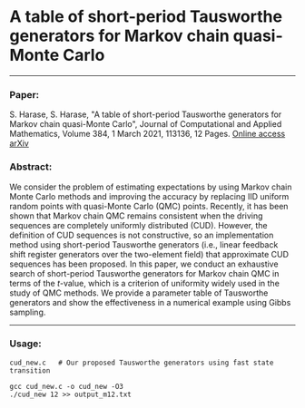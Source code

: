# A table of short-period Tausworthe generators for Markov chain quasi-Monte Carlo

<hr>

### Paper:

S. Harase, S. Harase, "A table of short-period Tausworthe generators for Markov chain quasi-Monte Carlo", Journal of Computational and Applied Mathematics, Volume 384, 1 March 2021, 113136, 12 Pages.
<a href="https://doi.org/10.1016/j.cam.2020.113136">Online access</a>
<a href="https://arxiv.org/abs/2002.09006">arXiv</a>

### Abstract:
We consider the problem of estimating expectations by using Markov chain Monte Carlo methods and improving the accuracy by replacing IID uniform random points with quasi-Monte Carlo (QMC) points. Recently, it has been shown that Markov chain QMC remains consistent when the driving sequences are completely uniformly distributed (CUD). However, the definition of CUD sequences is not constructive, so an implementation method using short-period Tausworthe generators (i.e., linear feedback shift register generators over the two-element field) that approximate CUD sequences has been proposed. In this paper, we conduct an exhaustive search of short-period Tausworthe generators for Markov chain QMC in terms of the $t$-value, which is a criterion of uniformity widely used in the study of QMC methods. We provide a parameter table of Tausworthe generators and show the effectiveness in a numerical example using Gibbs sampling. 

<hr>

### Usage:

```
cud_new.c   # Our proposed Tausworthe generators using fast state transition

gcc cud_new.c -o cud_new -O3
./cud_new 12 >> output_m12.txt
```
